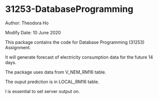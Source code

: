 # 31253-DatabaseProgramming

Author: Theodora Ho

Modify Date: 10 June 2020

This package contains the code for Database Programming (31253) Assignment.

It will generate forecast of electricity consumption data for the future 14 days.
    
The package uses data from V_NEM_RM16 table.

The ouput prediction is in LOCAL_RM16 table.

I is essential to set server output on.
